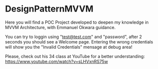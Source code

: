 # DesignPatternMVVM

Here you will find a POC Project developed to deepen my knowledge in MVVM Architecture, with Emmanuel Okwara guidance.

You can try to loggin using "test@test.com" and "password", after 2 seconds you should see a Welcome page. Entering the wrong credentials will show you the "Invalid Credentials" mensage at debug area!

Please, check out his 34 class at YouTube for a better understanding: https://www.youtube.com/watch?v=sLHVxnRS75w
